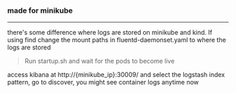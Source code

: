 ### made for minikube
---

there's some difference where logs are stored on minikube and kind.
If using find change the mount paths in fluentd-daemonset.yaml to where the logs are stored

> Run startup.sh and wait for the pods to become live

access kibana at http://{minikube_ip}:30009/ and select the logstash index pattern, go to discover, you might see container logs anytime now

